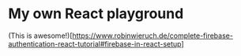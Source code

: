 # My own React playground

(This is awesome!)[https://www.robinwieruch.de/complete-firebase-authentication-react-tutorial#firebase-in-react-setup]